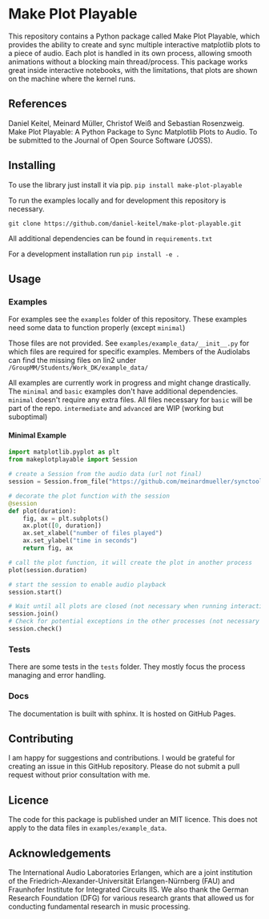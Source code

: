 # Make Plot Playable

This repository contains a Python package called Make Plot Playable, 
which provides the ability to create and sync multiple interactive matplotlib plots to a piece of audio.
Each plot is handled in its own process, allowing smooth animations without a blocking main thread/process.
This package works great inside interactive notebooks, with the limitations, that plots are shown on the machine
where the kernel runs.


## References

Daniel Keitel, Meinard Müller, Christof Weiß and Sebastian Rosenzweig.
Make Plot Playable: A Python Package to Sync Matplotlib Plots to Audio.
To be submitted to the Journal of Open Source Software (JOSS).

## Installing

To use the library just install it via pip.
```pip install make-plot-playable```

To run the examples locally and for development this repository is necessary.

```git clone https://github.com/daniel-keitel/make-plot-playable.git```

All additional dependencies can be found in `requirements.txt`

For a development installation run ```pip install -e .```

## Usage

### Examples

For examples see the `examples` folder of this repository.
These examples need some data to function properly (except ``minimal``)

Those files are not provided.
See ``examples/example_data/__init__.py`` for which files are required for specific examples. 
Members of the Audiolabs can find the missing files on lin2 under ``/GroupMM/Students/Work_DK/example_data/``

All examples are currently work in progress and might change drastically.
The ``minimal`` and ``basic`` examples don't have additional dependencies.
``minimal`` doesn't require any extra files.
All files necessary for ``basic`` will be part of the repo.
``intermediate`` and ``advanced`` are WIP (working but suboptimal)

#### Minimal Example

```python
import matplotlib.pyplot as plt
from makeplotplayable import Session

# create a Session from the audio data (url not final)
session = Session.from_file("https://github.com/meinardmueller/synctoolbox/blob/master/data_music/Schubert_D911-01_HU33.wav?raw=true")

# decorate the plot function with the session
@session
def plot(duration):
    fig, ax = plt.subplots()
    ax.plot([0, duration])
    ax.set_xlabel("number of files played")
    ax.set_ylabel("time in seconds")
    return fig, ax

# call the plot function, it will create the plot in another process
plot(session.duration)

# start the session to enable audio playback
session.start()

# Wait until all plots are closed (not necessary when running interactive)
session.join()
# Check for potential exceptions in the other processes (not necessary when running interactive, an error msg will be displayed)
session.check()
```

### Tests

There are some tests in the `tests` folder.
They mostly focus the process managing and error handling.

### Docs

The documentation is built with sphinx.
It is hosted on GitHub Pages.

## Contributing
I am happy for suggestions and contributions.
I would be grateful for creating an issue in this GitHub repository.
Please do not submit a pull request without prior consultation with me.

## Licence

The code for this package is published under an MIT licence.
This does not apply to the data files in ``examples/example_data``.

## Acknowledgements
The International Audio Laboratories Erlangen, which are a joint institution of the Friedrich-Alexander-Universität Erlangen-Nürnberg (FAU) and Fraunhofer Institute for Integrated Circuits IIS. 
We also thank the German Research Foundation (DFG) for various research grants that allowed us for conducting fundamental research in music processing.